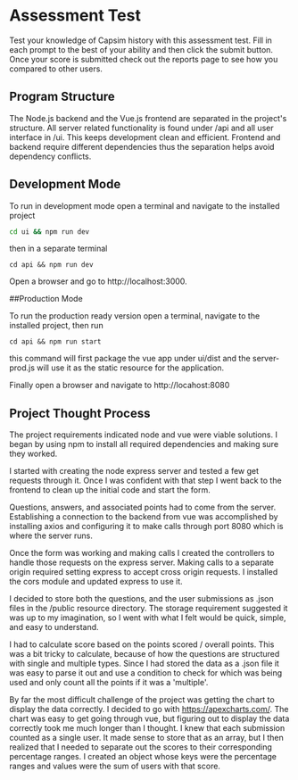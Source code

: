# Assessment Test

Test your knowledge of Capsim history with this assessment test. Fill in each prompt to the best of your
ability and then click the submit button. Once your score is submitted check out the reports page to see
how you compared to other users.

## Program Structure

The Node.js backend and the Vue.js frontend are separated in the project's structure. All server related 
functionality is found under /api and all user interface in /ui. This keeps development clean
and efficient. Frontend and backend require different dependencies thus the separation helps avoid
dependency conflicts.

## Development Mode

To run in development mode open a terminal and navigate to the installed project

```sh
cd ui && npm run dev
```

then in a separate terminal 

```shell
cd api && npm run dev
```

Open a browser and go to http://localhost:3000.

##Production Mode

To run the production ready version open a terminal, navigate to the installed project, then run

```shell
cd api && npm run start
```

this command will first package the vue app under ui/dist and the server-prod.js will use it as the static
resource for the application.

Finally open a browser and navigate to http://locahost:8080

## Project Thought Process

The project requirements indicated node and vue were viable solutions. I began by using npm to install
all required dependencies and making sure they worked.

I started with creating the node express server and tested a few get requests through it. Once I was confident
with that step I went back to the frontend to clean up the initial code and start the form.

Questions, answers, and associated points had to come from the server. Establishing a connection to the 
backend from vue was accomplished by installing axios and configuring it to make calls through port 8080 
which is where the server runs.

Once the form was working and making calls I created the controllers to handle those requests on the express
server. Making calls to a separate origin required setting express to accept cross origin requests. 
I installed the cors module and updated express to use it.

I decided to store both the questions, and the user submissions as .json files in the /public resource
directory. The storage requirement suggested it was up to my imagination, so I went with what I felt would
be quick, simple, and easy to understand. 

I had to calculate score based on the points scored / overall points. This was a bit tricky 
to calculate, because of how the questions are structured with single and multiple types. Since I had
stored the data as a .json file it was easy to parse it out and use a condition to check for which was 
being used and only count all the points if it was a 'multiple'. 

By far the most difficult challenge of the project was getting the chart to display the data correctly. I decided to go with
https://apexcharts.com/. The chart was easy to get going through vue, but figuring out to display the data
correctly took me much longer than I thought. I knew that each submission counted as a single user. It 
made sense to store that as an array, but I then realized that I needed to separate out the scores to 
their corresponding percentage ranges. I created an object whose keys were the percentage ranges and 
values were the sum of users with that score.
